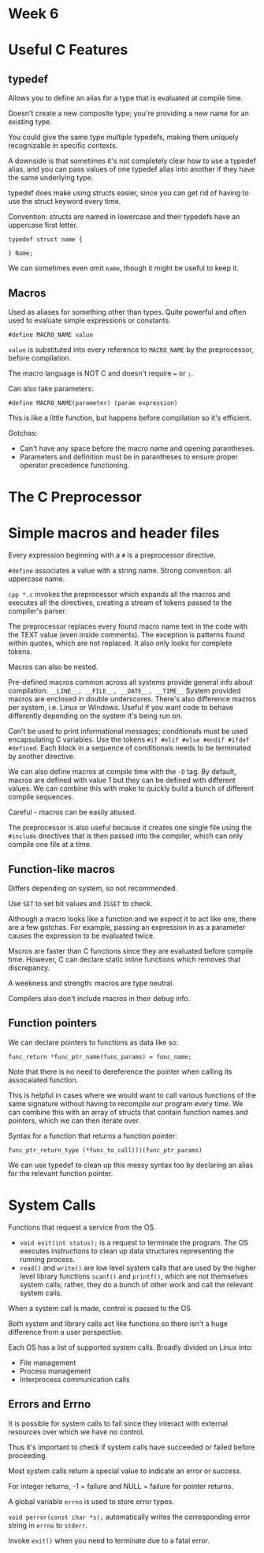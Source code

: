 # Week 6
# Useful C Features
## typedef
Allows you to define an alias for a type that is evaluated at compile time.

Doesn't create a new composite type; you're providing a new name for an existing type.

You could give the same type multiple typedefs, making them uniquely recognizable in specific contexts.

A downside is that sometimes it's not completely clear how to use a typedef alias, and you can pass values of one typedef alias into another if they have the same underlying type.

typedef does make using structs easier, since you can get rid of having to use the struct keyword every time.

Convention: structs are named in lowercase and their typedefs have an uppercase first letter.

```
typedef struct name {

} Name;
```

We can sometimes even omit ``name``, though it might be useful to keep it.

## Macros
Used as aliases for something other than types. Quite powerful and often used to evaluate simple expressions or constants.

```
#define MACRO_NAME value
```

``value`` is substituted into every reference to ``MACRO_NAME`` by the preprocessor, before compilation.

The macro language is NOT C and doesn't require ``=`` or ``;``.

Can also take parameters:
```
#define MACRO_NAME(parameter) (param expression)
```

This is like a little function, but happens before compilation so it's efficient.

Gotchas:
- Can't have any space before the macro name and opening parantheses.
- Parameters and definition must be in parantheses to ensure proper operator precedence functioning.

# The C Preprocessor
# Simple macros and header files
Every expression beginning with a ``#`` is a preprocessor directive.

``#define`` associates a value with a string name. Strong convention: all uppercase name.

``cpp *.c`` invokes the preprocessor which expands all the macros and executes all the directives, creating a stream of tokens passed to the compiler's parser.

The preprocessor replaces every found macro name text in the code with the TEXT value (even inside comments). The exception is patterns found within quotes, which are not replaced. It also only looks for complete tokens.

Macros can also be nested.

Pre-defined macros common across all systems provide general info about compilation:
``__LINE__, __FILE__, __DATE__, __TIME__``
System provided macros are enclosed in double underscores. There's also difference macros per system, i.e. Linux or Windows. Useful if you want code to behave differently depending on the system it's being run on.

Can't be used to print informational messages; conditionals must be used encapsulating C variables. Use the tokens ``#if #elif #else #endif #ifdef #defined``. Each block in a sequence of conditionals needs to be terminated by another directive.

We can also define macros at compile time with the ``-D`` tag. By default, macros are defined with value 1 but they can be defined with different values. We can combine this with make to quickly build a bunch of different compile sequences.

Careful - macros can be easily abused.

The preprocessor is also useful because it creates one single file using the ``#include`` directives that is then passed into the compiler, which can only compile one file at a time.

## Function-like macros
Differs depending on system, so not recommended.

Use ``SET`` to set bit values and ``ISSET`` to check.

Although a macro looks like a function and we expect it to act like one, there are a few gotchas. For example, passing an expression in as a parameter causes the expression to be evaluated twice.

Mscros are faster than C functions since they are evaluated before compile time. However, C can declare static inline functions which removes that discrepancy.

A weekness and strength: macros are type neutral.

Compilers also don't include macros in their debug info.

## Function pointers
We can declare pointers to functions as data like so:
```
func_return *func_ptr_name(func_params) = func_name;
```
Note that there is no need to dereference the pointer when calling its assocaiated function.

This is helpful in cases where we would want to call various functions of the same signature without having to recompile our program every time. We can combine this with an array of structs that contain function names and pointers, which we can then iterate over.

Syntax for a function that returns a function pointer:

```
func_ptr_return_type (*func_to_call())(func_ptr_params)
```
We can use typedef to clean up this messy syntax too by declaring an alias for the relevant function pointer.

# System Calls
Functions that request a service from the OS.
- ``void exit(int status);`` is a request to terminate the program. The OS executes instructions to clean up data structures representing the running process.
- ``read()`` and ``write()`` are low level system calls that are used by the higher level library functions ``scanf()`` and ``printf()``, which are not themselves system calls; rather, they do a bunch of other work and call the relevant system calls.

When a system call is made, control is passed to the OS.

Both system and library calls act like functions so there isn't a huge difference from a user perspective.

Each OS has a list of supported system calls. Broadly divided on Linux into:
- File management
- Process management
- Interprocess communication calls

## Errors and Errno
It is possible for system calls to fail since they interact with external resources over which we have no control.

Thus it's important to check if system calls have succeeded or failed before proceeding.

Most system calls return a special value to indicate an error or success.

For integer returns, -1 = failure and NULL = failure for pointer returns.

A global variable ``errno`` is used to store error types.

``void perror(const char *s);`` automatically writes the corresponding error string in ``errno`` to ``stderr``.

Invoke ``exit()`` when you need to terminate due to a fatal error.
